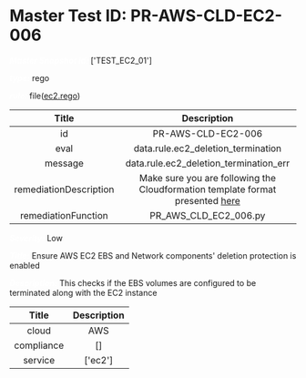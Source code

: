 



# Master Test ID: PR-AWS-CLD-EC2-006


***<font color="white">Master Snapshot Id:</font>*** ['TEST_EC2_01']

***<font color="white">type:</font>*** rego

***<font color="white">rule:</font>*** file([ec2.rego])  
  
  
  
  

|Title|Description|
| :---: | :---: |
|id|PR-AWS-CLD-EC2-006|
|eval|data.rule.ec2_deletion_termination|
|message|data.rule.ec2_deletion_termination_err|
|remediationDescription|Make sure you are following the Cloudformation template format presented <a href='https://boto3.amazonaws.com/v1/documentation/api/latest/reference/services/ec2.html#EC2.Client.describe_images' target='_blank'>here</a>|
|remediationFunction|PR_AWS_CLD_EC2_006.py|


***<font color="white">Severity:</font>*** Low

***<font color="white">Title:</font>*** Ensure AWS EC2 EBS and Network components' deletion protection is enabled

***<font color="white">Description:</font>*** This checks if the EBS volumes are configured to be terminated along with the EC2 instance  
  
  

|Title|Description|
| :---: | :---: |
|cloud|AWS|
|compliance|[]|
|service|['ec2']|



[ec2.rego]: https://github.com/prancer-io/prancer-compliance-test/tree/master/aws/cloud/ec2.rego
